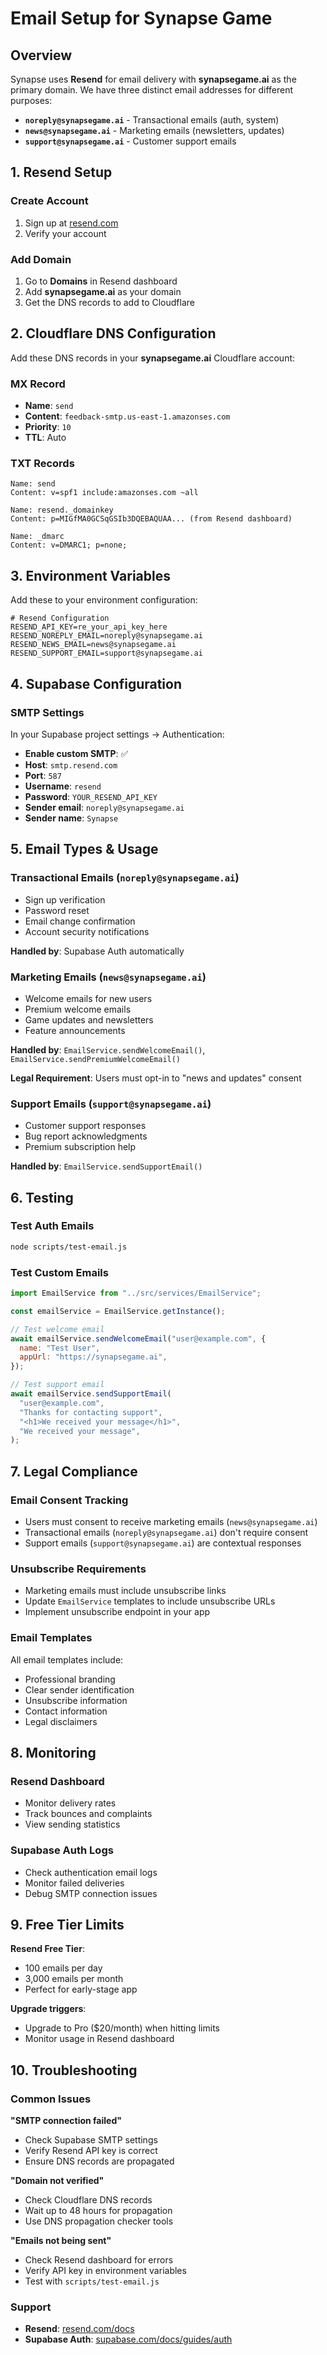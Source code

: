 # Email Setup for Synapse Game

## Overview

Synapse uses **Resend** for email delivery with **synapsegame.ai** as the primary domain. We have three distinct email addresses for different purposes:

- **`noreply@synapsegame.ai`** - Transactional emails (auth, system)
- **`news@synapsegame.ai`** - Marketing emails (newsletters, updates)
- **`support@synapsegame.ai`** - Customer support emails

## 1. Resend Setup

### Create Account

1. Sign up at [resend.com](https://resend.com)
2. Verify your account

### Add Domain

1. Go to **Domains** in Resend dashboard
2. Add **synapsegame.ai** as your domain
3. Get the DNS records to add to Cloudflare

## 2. Cloudflare DNS Configuration

Add these DNS records in your **synapsegame.ai** Cloudflare account:

### MX Record

- **Name**: `send`
- **Content**: `feedback-smtp.us-east-1.amazonses.com`
- **Priority**: `10`
- **TTL**: Auto

### TXT Records

```
Name: send
Content: v=spf1 include:amazonses.com ~all

Name: resend._domainkey
Content: p=MIGfMA0GCSqGSIb3DQEBAQUAA... (from Resend dashboard)

Name: _dmarc
Content: v=DMARC1; p=none;
```

## 3. Environment Variables

Add these to your environment configuration:

```env
# Resend Configuration
RESEND_API_KEY=re_your_api_key_here
RESEND_NOREPLY_EMAIL=noreply@synapsegame.ai
RESEND_NEWS_EMAIL=news@synapsegame.ai
RESEND_SUPPORT_EMAIL=support@synapsegame.ai
```

## 4. Supabase Configuration

### SMTP Settings

In your Supabase project settings → Authentication:

- **Enable custom SMTP**: ✅
- **Host**: `smtp.resend.com`
- **Port**: `587`
- **Username**: `resend`
- **Password**: `YOUR_RESEND_API_KEY`
- **Sender email**: `noreply@synapsegame.ai`
- **Sender name**: `Synapse`

## 5. Email Types & Usage

### Transactional Emails (`noreply@synapsegame.ai`)

- Sign up verification
- Password reset
- Email change confirmation
- Account security notifications

**Handled by**: Supabase Auth automatically

### Marketing Emails (`news@synapsegame.ai`)

- Welcome emails for new users
- Premium welcome emails
- Game updates and newsletters
- Feature announcements

**Handled by**: `EmailService.sendWelcomeEmail()`, `EmailService.sendPremiumWelcomeEmail()`

**Legal Requirement**: Users must opt-in to "news and updates" consent

### Support Emails (`support@synapsegame.ai`)

- Customer support responses
- Bug report acknowledgments
- Premium subscription help

**Handled by**: `EmailService.sendSupportEmail()`

## 6. Testing

### Test Auth Emails

```bash
node scripts/test-email.js
```

### Test Custom Emails

```javascript
import EmailService from "../src/services/EmailService";

const emailService = EmailService.getInstance();

// Test welcome email
await emailService.sendWelcomeEmail("user@example.com", {
  name: "Test User",
  appUrl: "https://synapsegame.ai",
});

// Test support email
await emailService.sendSupportEmail(
  "user@example.com",
  "Thanks for contacting support",
  "<h1>We received your message</h1>",
  "We received your message",
);
```

## 7. Legal Compliance

### Email Consent Tracking

- Users must consent to receive marketing emails (`news@synapsegame.ai`)
- Transactional emails (`noreply@synapsegame.ai`) don't require consent
- Support emails (`support@synapsegame.ai`) are contextual responses

### Unsubscribe Requirements

- Marketing emails must include unsubscribe links
- Update `EmailService` templates to include unsubscribe URLs
- Implement unsubscribe endpoint in your app

### Email Templates

All email templates include:

- Professional branding
- Clear sender identification
- Unsubscribe information
- Contact information
- Legal disclaimers

## 8. Monitoring

### Resend Dashboard

- Monitor delivery rates
- Track bounces and complaints
- View sending statistics

### Supabase Auth Logs

- Check authentication email logs
- Monitor failed deliveries
- Debug SMTP connection issues

## 9. Free Tier Limits

**Resend Free Tier**:

- 100 emails per day
- 3,000 emails per month
- Perfect for early-stage app

**Upgrade triggers**:

- Upgrade to Pro ($20/month) when hitting limits
- Monitor usage in Resend dashboard

## 10. Troubleshooting

### Common Issues

**"SMTP connection failed"**

- Check Supabase SMTP settings
- Verify Resend API key is correct
- Ensure DNS records are propagated

**"Domain not verified"**

- Check Cloudflare DNS records
- Wait up to 48 hours for propagation
- Use DNS propagation checker tools

**"Emails not being sent"**

- Check Resend dashboard for errors
- Verify API key in environment variables
- Test with `scripts/test-email.js`

### Support

- **Resend**: [resend.com/docs](https://resend.com/docs)
- **Supabase Auth**: [supabase.com/docs/guides/auth](https://supabase.com/docs/guides/auth)
